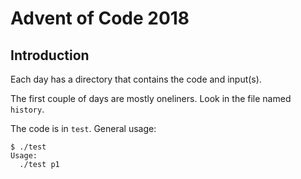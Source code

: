 # Advent of Code 2018

## Introduction

Each day has a directory that contains the code and input(s).

The first couple of days are mostly oneliners.  Look in the file named `history`. 

The code is in `test`. General usage:

    $ ./test
    Usage:
      ./test p1 

